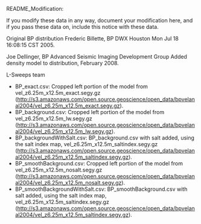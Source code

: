 README_Modification:

If you modify these data in any way, document your modification here,
and if you pass these data on, include this notice with these data.

Original BP distribution Frederic Billette,
BP DWX Houston Mon Jul 18 16:08:15 CST 2005.

Joe Dellinger, BP Advanced Seismic Imaging Development Group
Added density model to distribution, February 2008.

L-Sweeps team
* BP_exact.csv: Cropped left portion of the model from vel_z6.25m_x12.5m_exact.segy.gz (http://s3.amazonaws.com/open.source.geoscience/open_data/bpvelanal2004/vel_z6.25m_x12.5m_exact.segy.gz).
* BP_background.csv: Cropped left portion of the model from vel_z6.25m_x12.5m_lw.segy.gz (http://s3.amazonaws.com/open.source.geoscience/open_data/bpvelanal2004/vel_z6.25m_x12.5m_lw.segy.gz).
* BP_backgroundWithSalt.csv: BP_background.csv with salt added, using the salt index map, vel_z6.25m_x12.5m_saltindex.segy.gz (http://s3.amazonaws.com/open.source.geoscience/open_data/bpvelanal2004/vel_z6.25m_x12.5m_saltindex.segy.gz).
* BP_smoothBackground.csv: Cropped left portion of the model from vel_z6.25m_x12.5m_nosalt.segy.gz (http://s3.amazonaws.com/open.source.geoscience/open_data/bpvelanal2004/vel_z6.25m_x12.5m_nosalt.segy.gz).
* BP_smoothBackgroundWithSalt.csv: BP_smoothBackground.csv with salt added, using the salt index map, vel_z6.25m_x12.5m_saltindex.segy.gz (http://s3.amazonaws.com/open.source.geoscience/open_data/bpvelanal2004/vel_z6.25m_x12.5m_saltindex.segy.gz).




